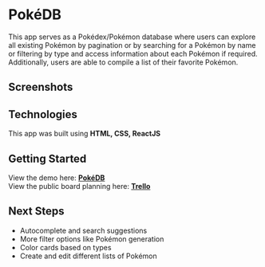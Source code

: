 # PokéDB

This app serves as a Pokédex/Pokémon database where users can explore all existing Pokémon by pagination or by searching for a Pokémon by name or filtering by type and access information about each Pokémon if required.
<br/>
Additionally, users are able to compile a list of their favorite Pokémon.

## Screenshots

## Technologies

This app was built using **HTML, CSS, ReactJS**

## Getting Started

View the demo here: [**PokéDB**](https://p2-poke-db.vercel.app/)
<br/>
View the public board planning here: [**Trello**](https://trello.com/b/LClzgBrw/pokeapi-app)

## Next Steps

- Autocomplete and search suggestions
- More filter options like Pokémon generation
- Color cards based on types
- Create and edit different lists of Pokémon
